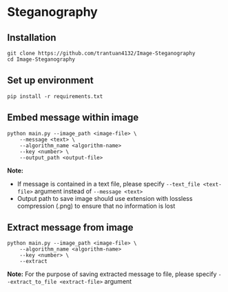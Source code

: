 # Steganography

## Installation

```
git clone https://github.com/trantuan4132/Image-Steganography
cd Image-Steganography
```

## Set up environment

```
pip install -r requirements.txt
```

## Embed message within image

```
python main.py --image_path <image-file> \
    --message <text> \
    --algorithm_name <algorithm-name>
    --key <number> \
    --output_path <output-file>
```

**Note:** 

- If message is contained in a text file, please specify `--text_file <text-file>` argument instead of `--message <text>`
- Output path to save image should use extension with lossless compression (.png) to ensure that no information is lost

## Extract message from image

```
python main.py --image_path <image-file> \
    --algorithm_name <algorithm-name>
    --key <number> \
    --extract
```

**Note:** For the purpose of saving extracted message to file, please specify `--extract_to_file <extract-file>` argument